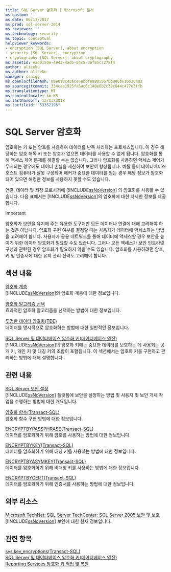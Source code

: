 ```yaml
---
title: SQL Server 암호화 | Microsoft 문서
ms.custom: ''
ms.date: 06/13/2017
ms.prod: sql-server-2014
ms.reviewer: ''
ms.technology: security
ms.topic: conceptual
helpviewer_keywords:
- encryption [SQL Server], about encryption
- security [SQL Server], encryption
- cryptography [SQL Server], about cryptography
ms.assetid: ead0150e-4943-4ad5-84c8-36f85c7278f4
author: aliceku
ms.author: aliceku
manager: craigg
ms.openlocfilehash: 8a9018c43ace6ebbf0a905567bb806b616530a02
ms.sourcegitcommit: 334cae1925fa5ac6c140e0b2c38c844c477e3ffb
ms.translationtype: MT
ms.contentlocale: ko-KR
ms.lasthandoff: 12/13/2018
ms.locfileid: "53352196"
---
```

# <a name="sql-server-encryption"></a>SQL Server 암호화
  암호화는 키 또는 암호를 사용하여 데이터를 난독 처리하는 프로세스입니다. 이 경우 해당하는 암호 해독 키 또는 암호가 없으면 데이터를 사용할 수 없게 됩니다. 암호화를 통해 액세스 제어 문제를 해결할 수는 없습니다. 그러나 암호화를 사용하면 액세스 제어가 무시되는 경우에도 데이터 손실을 제한하여 보안이 향상됩니다. 예를 들어 데이터베이스 호스트 컴퓨터가 잘못 구성되어 해커가 중요한 데이터를 얻는 경우 해당 정보가 암호화되어 있으면 해킹한 정보를 사용하지 못할 수도 있습니다.  
  
 연결, 데이터 및 저장 프로시저에 [!INCLUDE[ssNoVersion](../../../includes/ssnoversion-md.md)] 의 암호화를 사용할 수 있습니다. 다음 표에서는 [!INCLUDE[ssNoVersion](../../../includes/ssnoversion-md.md)]의 암호화에 대한 자세한 정보를 제공합니다.  
  
> [!IMPORTANT]  
>  암호화가 보안을 유지해 주는 유용한 도구지만 모든 데이터나 연결에 대해 고려해야 하는 것은 아닙니다. 암호화 구현 여부를 결정할 때는 사용자가 데이터에 액세스하는 방법을 고려해야 합니다. 사용자가 공용 네트워크를 통해 데이터에 액세스할 경우 보안을 높이기 위한 데이터 암호화가 필요할 수도 있습니다. 그러나 모든 액세스가 보안 인트라넷 구성과 관련된 경우 암호화가 필요하지 않을 수도 있습니다. 암호화를 사용하려면 암호, 키 및 인증서에 대한 유지 관리 전략도 고려해야 합니다.  
  
## <a name="in-this-section"></a>섹션 내용  
 [암호화 계층](encryption-hierarchy.md)  
 [!INCLUDE[ssNoVersion](../../../includes/ssnoversion-md.md)]의 암호화 계층에 대한 정보입니다.  
  
 [암호화 알고리즘 선택](choose-an-encryption-algorithm.md)  
 효과적인 암호화 알고리즘을 선택하는 방법에 대한 정보입니다.  
  
 [투명한 데이터 암호화&#40;TDE&#41;](transparent-data-encryption.md)  
 데이터를 명시적으로 암호화하는 방법에 대한 일반적인 정보입니다.  
  
 [SQL Server 및 데이터베이스 암호화 키&#40;데이터베이스 엔진&#41;](sql-server-and-database-encryption-keys-database-engine.md)  
 [!INCLUDE[ssNoVersion](../../../includes/ssnoversion-md.md)]의 암호화 키에는 중요한 데이터를 보호하는 데 사용되는 공개 키, 개인 키 및 대칭 키의 조합이 포함됩니다. 이 섹션에서는 암호화 키를 구현하고 관리하는 방법에 대해 설명합니다.  
  
## <a name="related-content"></a>관련 내용  
 [SQL Server 보안 설정](../securing-sql-server.md)  
 [!INCLUDE[ssNoVersion](../../../includes/ssnoversion-md.md)] 플랫폼에 보안을 설정하는 방법 및 사용자 및 보안 개체 작업을 수행하는 방법에 대한 개요입니다.  
  
 [암호화 함수&#40;Transact-SQL&#41;](/sql/t-sql/functions/cryptographic-functions-transact-sql)  
 암호화 함수 구현 방법에 대한 정보입니다.  
  
 [ENCRYPTBYPASSPHRASE&#40;Transact-SQL&#41;](/sql/t-sql/functions/encryptbypassphrase-transact-sql)  
 데이터를 암호화하기 위해 암호를 사용하는 방법에 대한 정보입니다.  
  
 [ENCRYPTBYKEY&#40;Transact-SQL&#41;](/sql/t-sql/functions/encryptbykey-transact-sql)  
 데이터를 암호화하기 위해 대칭 키를 사용하는 방법에 대한 정보입니다.  
  
 [ENCRYPTBYASYMKEY&#40;Transact-SQL&#41;](/sql/t-sql/functions/encryptbyasymkey-transact-sql)  
 데이터를 암호화하기 위해 비대칭 키를 사용하는 방법에 대한 정보입니다.  
  
 [ENCRYPTBYCERT&#40;Transact-SQL&#41;](/sql/t-sql/functions/encryptbycert-transact-sql)  
 데이터를 암호화하기 위해 인증서를 사용하는 방법에 대한 정보입니다.  
  
## <a name="external-resources"></a>외부 리소스  
 [Microsoft TechNet: SQL Server TechCenter: SQL Server 2005 보안 및 보호](https://www.microsoft.com/technet/prodtechnol/sql/2005/library/security.mspx)  
 [!INCLUDE[ssNoVersion](../../../includes/ssnoversion-md.md)] 보안에 대한 현재 정보입니다.  
  
## <a name="see-also"></a>관련 항목  
 [sys.key_encryptions&#40;Transact-SQL&#41;](/sql/relational-databases/system-catalog-views/sys-key-encryptions-transact-sql)   
 [SQL Server 및 데이터베이스 암호화 키&#40;데이터베이스 엔진&#41;](sql-server-and-database-encryption-keys-database-engine.md)   
 [Reporting Services 암호화 키 백업 및 복원](../../../reporting-services/install-windows/ssrs-encryption-keys-back-up-and-restore-encryption-keys.md)  
  
  

